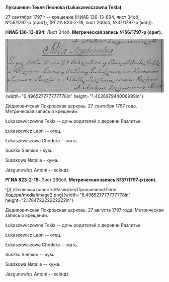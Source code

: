 **Лукашевич Текля Леонова (Łukaszewiczowna Tekla)**

27 сентября 1797 г -- крещение (НИАБ 136-13-894, лист 34об, №56/1797-р
(ориг)), (РГИА 823-2-18, лист 260об, №37/1797-р (коп)).

**НИАБ 136-13-894:** Лист 34об. **Метрическая запись №56/1797-р
(ориг).**

![](./media/7c83371c7dead1c765f78cf14395c79979306074.png){width="6.496527777777778in"
height="1.402697944006999in"}

Дедиловичская Покровская церковь. 27 сентября 1797 года. Метрическая
запись о крещении.

Łukaszewiczowna Tekla -- дочь родителей с деревни Разлитье.

Łukaszewicz Leon -- отец.

Łukaszewiczowa Chodora -- мать.

Suszko Siemion - кум.

Suszkowa Natalla - кума.

Jazgunowicz Antoni -- ксёндз.

**РГИА 823-2-18:** Лист 260об. **Метрическая запись №37/1797-р (коп).**

![](./Осовская волость/Разлитье/Лукашевичи/Леон Ходора/media/image2.png){width="6.496527777777778in"
height="2.178472222222222in"}

Дедиловичская Покровская церковь. 27 августа 1797 года. Метрическая
запись о крещении.

Łukaszewiczowna Tekla -- дочь родителей с деревни Разлитье.

Łukaszewicz Leon -- отец.

Łukaszewiczowa Chodora -- мать.

Suszko Siemion -- кум.

Suszkowa Natalla -- кума.

Jazgunowicz Antoni -- ксёндз.
